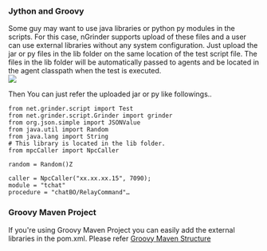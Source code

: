 ### Jython and Groovy
Some guy may want to use java libraries or python py modules in the scripts. For this case, nGrinder supports upload of these files and a user can use external libraries without any system configuration. Just upload the jar or py files in the lib folder on the same location of the test script file. The files in the lib folder will be automatically passed to agents and be located in the agent classpath when the test is executed.  
![](http://www.cubrid.org/files/attach/images/379199/090/502/image_thumb.png)

Then You can just refer the uploaded jar or py like followings..
```
from net.grinder.script import Test
from net.grinder.script.Grinder import grinder
from org.json.simple import JSONValue
from java.util import Random
from java.lang import String
# This library is located in the lib folder.
from mpcCaller import NpcCaller
 
random = Random()Z
 
caller = NpcCaller("xx.xx.xx.15", 7090);
module = "tchat"
procedure = "chatBO/RelayCommand"…
```

### Groovy Maven Project
If you're using Groovy Maven Project you can easily add the external libraries in the pom.xml. Please refer [Groovy Maven Structure](groovy-maven-structure)